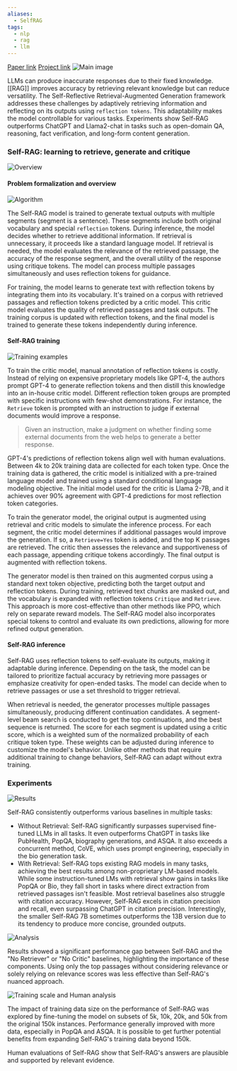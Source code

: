 ```yaml
---
aliases:
  - SelfRAG
tags:
  - nlp
  - rag
  - llm
---
```

[Paper link](https://arxiv.org/abs/2310.11511)
[Project link](https://selfrag.github.io/)
![Main image](https://andlukyane.com/images/paper_reviews/selfrag/2023-10-23_08-46-49.jpg)  
  
LLMs can produce inaccurate responses due to their fixed knowledge. [[RAG]] improves accuracy by retrieving relevant knowledge but can reduce versatility. The Self-Reflective Retrieval-Augmented Generation framework addresses these challenges by adaptively retrieving information and reflecting on its outputs using `reflection tokens`. This adaptability makes the model controllable for various tasks. Experiments show Self-RAG outperforms ChatGPT and Llama2-chat in tasks such as open-domain QA, reasoning, fact verification, and long-form content generation.  
  
### Self-RAG: learning to retrieve, generate and critique  
  
![Overview](https://andlukyane.com/images/paper_reviews/selfrag/2023-10-23_08-15-32.jpg)  
  
#### Problem formalization and overview  
  
![Algorithm](https://andlukyane.com/images/paper_reviews/selfrag/2023-10-23_08-20-34.jpg)  
  
The Self-RAG model is trained to generate textual outputs with multiple segments (segment is a sentence). These segments include both original vocabulary and special `reflection` tokens. During inference, the model decides whether to retrieve additional information. If retrieval is unnecessary, it proceeds like a standard language model. If retrieval is needed, the model evaluates the relevance of the retrieved passage, the accuracy of the response segment, and the overall utility of the response using critique tokens. The model can process multiple passages simultaneously and uses reflection tokens for guidance.  
  
For training, the model learns to generate text with reflection tokens by integrating them into its vocabulary. It's trained on a corpus with retrieved passages and reflection tokens predicted by a critic model. This critic model evaluates the quality of retrieved passages and task outputs. The training corpus is updated with reflection tokens, and the final model is trained to generate these tokens independently during inference.  
  
#### Self-RAG training  
  
![Training examples](https://andlukyane.com/images/paper_reviews/selfrag/2023-10-23_08-24-28.jpg)  
  
To train the critic model, manual annotation of reflection tokens is costly. Instead of relying on expensive proprietary models like GPT-4, the authors prompt GPT-4 to generate reflection tokens and then distill this knowledge into an in-house critic model. Different reflection token groups are prompted with specific instructions with few-shot demonstrations. For instance, the `Retrieve` token is prompted with an instruction to judge if external documents would improve a response.  
  
> Given an instruction, make a judgment on whether finding some external documents from the web helps to generate a better response.  
  
GPT-4's predictions of reflection tokens align well with human evaluations. Between 4k to 20k training data are collected for each token type. Once the training data is gathered, the critic model is initialized with a pre-trained language model and trained using a standard conditional language modeling objective. The initial model used for the critic is Llama 2-7B, and it achieves over 90% agreement with GPT-4 predictions for most reflection token categories.  
  
To train the generator model, the original output is augmented using retrieval and critic models to simulate the inference process. For each segment, the critic model determines if additional passages would improve the generation. If so, a `Retrieve=Yes` token is added, and the top K passages are retrieved. The critic then assesses the relevance and supportiveness of each passage, appending critique tokens accordingly. The final output is augmented with reflection tokens.  
  
The generator model is then trained on this augmented corpus using a standard next token objective, predicting both the target output and reflection tokens. During training, retrieved text chunks are masked out, and the vocabulary is expanded with reflection tokens `Critique` and `Retrieve`. This approach is more cost-effective than other methods like PPO, which rely on separate reward models. The Self-RAG model also incorporates special tokens to control and evaluate its own predictions, allowing for more refined output generation.  
  
#### Self-RAG inference  
  
Self-RAG uses reflection tokens to self-evaluate its outputs, making it adaptable during inference. Depending on the task, the model can be tailored to prioritize factual accuracy by retrieving more passages or emphasize creativity for open-ended tasks. The model can decide when to retrieve passages or use a set threshold to trigger retrieval.  
  
When retrieval is needed, the generator processes multiple passages simultaneously, producing different continuation candidates. A segment-level beam search is conducted to get the top continuations, and the best sequence is returned. The score for each segment is updated using a critic score, which is a weighted sum of the normalized probability of each critique token type. These weights can be adjusted during inference to customize the model's behavior. Unlike other methods that require additional training to change behaviors, Self-RAG can adapt without extra training.  
  
### Experiments  
  
![Results](https://andlukyane.com/images/paper_reviews/selfrag/2023-10-23_08-36-00.jpg)  
  
Self-RAG consistently outperforms various baselines in multiple tasks:  
* Without Retrieval: Self-RAG significantly surpasses supervised fine-tuned LLMs in all tasks. It even outperforms ChatGPT in  tasks like PubHealth, PopQA, biography generations, and ASQA. It also exceeds a concurrent method, CoVE, which uses prompt engineering, especially in the bio generation task.   
* With Retrieval: Self-RAG tops existing RAG models in many tasks, achieving the best results among non-proprietary LM-based models. While some instruction-tuned LMs with retrieval show gains in tasks like PopQA or Bio, they fall short in tasks where direct extraction from retrieved passages isn't feasible. Most retrieval baselines also struggle with citation accuracy. However, Self-RAG excels in citation precision and recall, even surpassing ChatGPT in citation precision. Interestingly, the smaller Self-RAG 7B sometimes outperforms the 13B version due to its tendency to produce more concise, grounded outputs.   
  
![Analysis](https://andlukyane.com/images/paper_reviews/selfrag/2023-10-23_08-36-17.jpg)  
  
Results showed a significant performance gap between Self-RAG and the "No Retriever" or "No Critic" baselines, highlighting the importance of these components. Using only the top passages without considering relevance or solely relying on relevance scores was less effective than Self-RAG's nuanced approach.   
  
![Training scale and Human analysis](https://andlukyane.com/images/paper_reviews/selfrag/2023-10-23_08-36-29.jpg)  
  
The impact of training data size on the performance of Self-RAG was explored by fine-tuning the model on subsets of 5k, 10k, 20k, and 50k from the original 150k instances. Performance generally improved with more data, especially in PopQA and ASQA. It is possible to get further potential benefits from expanding Self-RAG's training data beyond 150k.  
  
Human evaluations of Self-RAG show that Self-RAG's answers are plausible and supported by relevant evidence.
